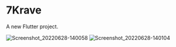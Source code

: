 # 7Krave

A new Flutter project.

![Screenshot_20220628-140058](https://user-images.githubusercontent.com/55505500/176175059-e7a409cd-7e63-4a97-9e76-a8e12f3da45d.jpg) ![Screenshot_20220628-140104](https://user-images.githubusercontent.com/55505500/176175070-5f3703d8-a39b-45c8-8e3b-685925ebb6a4.jpg)
